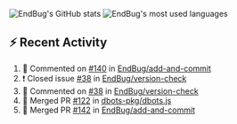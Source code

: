 ![EndBug's GitHub stats](https://github-readme-stats.vercel.app/api?username=endbug&show_icons=true)
![EndBug's most used languages](https://github-readme-stats.vercel.app/api/top-langs/?username=endbug&layout=compact)

## ⚡ Recent Activity

<!--START_SECTION:activity-->
1. 💬 Commented on [#140](https://github.com//EndBug/add-and-commit/issues/140) in [EndBug/add-and-commit](https://github.com//EndBug/add-and-commit)
2. ❗️ Closed issue [#38](https://github.com//EndBug/version-check/issues/38) in [EndBug/version-check](https://github.com//EndBug/version-check)
3. 💬 Commented on [#38](https://github.com//EndBug/version-check/issues/38) in [EndBug/version-check](https://github.com//EndBug/version-check)
4. 🎉 Merged PR [#122](https://github.com//dbots-pkg/dbots.js/pull/122) in [dbots-pkg/dbots.js](https://github.com//dbots-pkg/dbots.js)
5. 🎉 Merged PR [#142](https://github.com//EndBug/add-and-commit/pull/142) in [EndBug/add-and-commit](https://github.com//EndBug/add-and-commit)
<!--END_SECTION:activity-->
